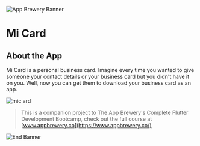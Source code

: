 ![App Brewery Banner](https://github.com/londonappbrewery/Images/blob/master/AppBreweryBanner.png)

# Mi Card

## About the App

Mi Card is a personal business card. Imagine every time you wanted to give someone your contact details or your business card but you didn't have it on you. Well, now you can get them to download your business card as an app.

![mic ard](https://user-images.githubusercontent.com/51971892/117365753-255b4d00-ae96-11eb-8680-5b940244041f.PNG)

>This is a companion project to The App Brewery's Complete Flutter Development Bootcamp, check out the full course at [www.appbrewery.co](https://www.appbrewery.co/)

![End Banner](https://github.com/londonappbrewery/Images/blob/master/readme-end-banner.png)



